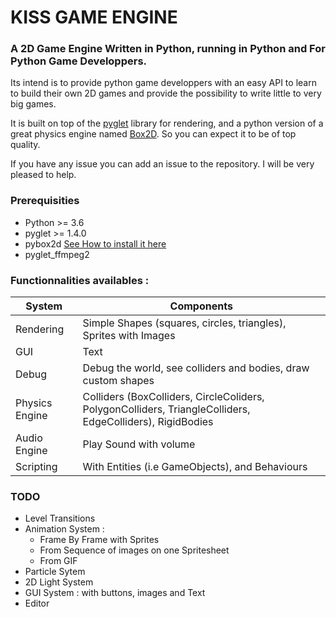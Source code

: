 # KISS GAME ENGINE
### A 2D Game Engine Written in Python, running in Python and For Python Game Developpers. 

Its intend is to provide python game developpers with an easy API to learn to build their own 2D games and provide the possibility to  write little to very big games.

It is built on top of the [pyglet](https://pyglet.org) library for rendering, and a python version of a great physics engine named [Box2D](https://github.com/pybox2d/pybox2d). So you can expect it to be of top quality.

If you have any issue you can add an issue to the repository. I will be very pleased to help.

### Prerequisities 
  - Python >= 3.6
  - pyglet >= 1.4.0
  - pybox2d [See How to install it here](https://github.com/pybox2d/pybox2d/blob/master/INSTALL.md)
  - pyglet_ffmpeg2
 
### Functionnalities availables :
System | Components
------------ | -------------
  Rendering | Simple Shapes (squares, circles, triangles),  Sprites with Images
  GUI | Text
  Debug | Debug the world, see colliders and bodies, draw custom shapes
  Physics Engine | Colliders (BoxColliders, CircleColiders, PolygonColliders, TriangleColliders, EdgeColliders), RigidBodies
  Audio Engine | Play Sound with volume
  Scripting | With Entities (i.e GameObjects), and Behaviours
  
### TODO
  - Level Transitions
  - Animation System :
      - Frame By Frame with Sprites
      - From Sequence of images on one Spritesheet
      - From GIF
  - Particle Sytem
  - 2D Light System
  - GUI System : with buttons, images and Text
  - Editor
